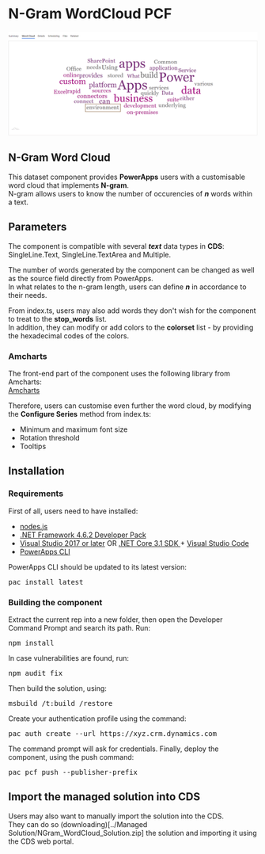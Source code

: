 # N-Gram WordCloud PCF
  
![](Screenshots/WordCloud.gif)

## N-Gram Word Cloud
This dataset component provides **PowerApps** users with a customisable word cloud that implements **N-gram**.  
N-gram allows users to know the number of occurencies of **_n_** words within a text.

## Parameters
The component is compatible with several **_text_** data types in **CDS**: SingleLine.Text, SingleLine.TextArea and Multiple.  

The number of words generated by the component can be changed as well as the source field directly from PowerApps.  
In what relates to the n-gram length, users can define **_n_** in accordance to their needs.

From index.ts, users may also add words they don't wish for the component to treat to the **stop_words** list.  
In addition, they can modify or add colors to the **colorset** list - by providing the hexadecimal codes of the colors.

### Amcharts
The front-end part of the component uses the following library from Amcharts:   
[Amcharts](https://www.amcharts.com/docs/v4/chart-types/wordcloud/)

Therefore, users can customise even further the word cloud, by modifying the **Configure Series** method from index.ts:  
* Minimum and maximum font size
* Rotation threshold
* Tooltips

## Installation

### Requirements

First of all, users need to have installed:     
* [nodes.js](https://nodejs.org/en/download/)
* [.NET Framework 4.6.2 Developer Pack](https://dotnet.microsoft.com/download/dotnet-framework/net462)
* [Visual Studio 2017 or later](https://docs.microsoft.com/en-us/visualstudio/install/install-visual-studio?view=vs-2017) 
  OR [.NET Core 3.1 SDK ](https://dotnet.microsoft.com/download/dotnet-core/current) + [Visual Studio Code](https://code.visualstudio.com/Download)
* [PowerApps CLI](https://docs.microsoft.com/en-us/powerapps/developer/common-data-service/powerapps-cli)

PowerApps CLI should be updated to its latest version:    
<pre>pac install latest</pre>    

### Building the component

Extract the current rep into a new folder, then open the Developer Command Prompt and search its path. Run:            
<pre>npm install</pre>

In case vulnerabilities are found, run:   
<pre>npm audit fix</pre>

Then build the solution, using:
<pre>msbuild /t:build /restore</pre>  

Create your authentication profile using the command:
<pre>pac auth create --url https://xyz.crm.dynamics.com</pre>

The command prompt will ask for credentials.
Finally, deploy the component, using the push command:    
<pre>pac pcf push --publisher-prefix <your publisher prefix></pre>

## Import the managed solution into CDS

Users may also want to manually import the solution into the CDS.  
They can do so (downloading)[../Managed Solution/NGram_WordCloud_Solution.zip] the solution and importing it using the CDS web portal.


